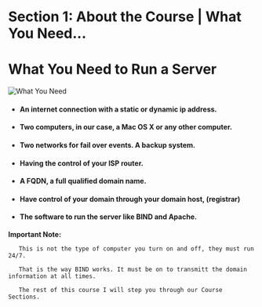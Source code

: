 # Section 1: About the Course | What You Need...

# What You Need to Run a Server

![What You Need]({{site.baseurl}}/img/what-you-need-1280x640.png)

 - #### An internet connection with a static or dynamic ip address.
 
 - #### Two computers, in our case, a Mac OS X or any other computer.
 
 - #### Two networks for fail over events. A backup system.
 
 - #### Having the control of your ISP router.
 
 - #### A FQDN, a full qualified domain name.
 
 - #### Have control of your domain through your domain host, (registrar)
 
 - #### The software to run the server like BIND and Apache.
 
 **Important Note:**
 
```
   This is not the type of computer you turn on and off, they must run 24/7.
 
   That is the way BIND works. It must be on to transmitt the domain information at all times.

   The rest of this course I will step you through our Course Sections.
```

